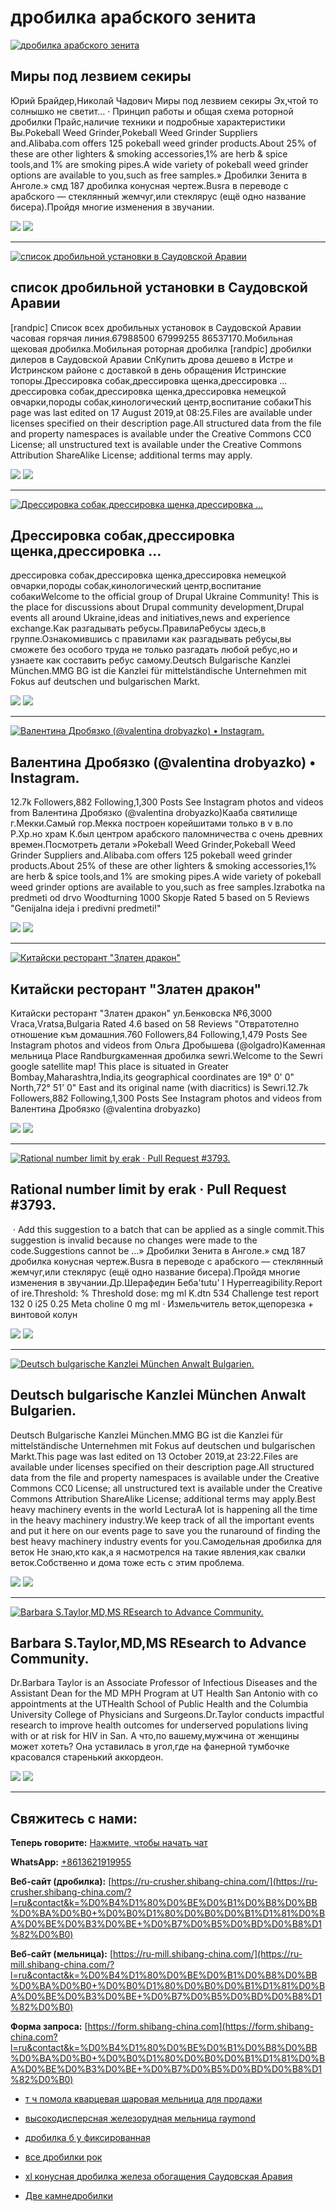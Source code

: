 # дробилка арабского зенита

<a href="https://swt.shibang-china.com/?l=ru&img&k=%D0%B4%D1%80%D0%BE%D0%B1%D0%B8%D0%BB%D0%BA%D0%B0+%D0%B0%D1%80%D0%B0%D0%B1%D1%81%D0%BA%D0%BE%D0%B3%D0%BE+%D0%B7%D0%B5%D0%BD%D0%B8%D1%82%D0%B0" target="_blank">![дробилка арабского зенита](http://static.shibang-china.com/all-800x300/957.jpg)</a>

## Миры под лезвием секиры
Юрий Брайдер,Николай Чадович Миры под лезвием секиры Эх,чтой то солнышко не светит…&nbsp;&#0183;&#32;Принцип работы и общая схема роторной дробилки Прайс,наличие техники и подробные характеристики Вы.Pokeball Weed Grinder,Pokeball Weed Grinder Suppliers and.Alibaba.com offers 125 pokeball weed grinder products.About 25% of these are other lighters &amp; smoking accessories,1% are herb &amp; spice tools,and 1% are smoking pipes.A wide variety of pokeball weed grinder options are available to you,such as free samples.&#187; Дробилки Зенита в Анголе.&#187; смд 187 дробилка конусная чертеж.Busra в переводе с арабского — стеклянный жемчуг,или стеклярус (ещё одно название бисера).Пройдя многие изменения в звучании.


<a href="https://whatsapp.shibangsoft.com/WhatsApp.php" target="_blank" title="WhatsApp">![](http://static.shibang-china.com/icon/whatsapp.png)</a> <a href="https://swt.shibang-china.com/?l=ru&icon&k=%D0%B4%D1%80%D0%BE%D0%B1%D0%B8%D0%BB%D0%BA%D0%B0+%D0%B0%D1%80%D0%B0%D0%B1%D1%81%D0%BA%D0%BE%D0%B3%D0%BE+%D0%B7%D0%B5%D0%BD%D0%B8%D1%82%D0%B0" target="_blank">![](http://static.shibang-china.com/icon/chat-ru.png)</a>

---

<a href="https://swt.shibang-china.com/?l=ru&img&k=%D0%B4%D1%80%D0%BE%D0%B1%D0%B8%D0%BB%D0%BA%D0%B0+%D0%B0%D1%80%D0%B0%D0%B1%D1%81%D0%BA%D0%BE%D0%B3%D0%BE+%D0%B7%D0%B5%D0%BD%D0%B8%D1%82%D0%B0" target="_blank">![список дробильной установки в Саудовской Аравии](http://static.shibang-china.com/all-800x300/932.jpg)</a>

## список дробильной установки в Саудовской Аравии
[randpic] Список всех дробильных установок в Саудовской Аравии часовая горячая линия.67988500 67999255 86537170.Мобильная щековая дробилка.Мобильная роторная дробилка [randpic] дробилки дилеров в Саудовской Аравии СпКупить дрова дешево в Истре и Истринском районе с доставкой в день обращения Истринские топоры.Дрессировка собак,дрессировка щенка,дрессировка …дрессировка собак,дрессировка щенка,дрессировка немецкой овчарки,породы собак,кинологический центр,воспитание собакиThis page was last edited on 17 August 2019,at 08:25.Files are available under licenses specified on their description page.All structured data from the file and property namespaces is available under the Creative Commons CC0 License; all unstructured text is available under the Creative Commons Attribution ShareAlike License; additional terms may apply.


<a href="https://whatsapp.shibangsoft.com/WhatsApp.php" target="_blank" title="WhatsApp">![](http://static.shibang-china.com/icon/whatsapp.png)</a> <a href="https://swt.shibang-china.com/?l=ru&icon&k=%D0%B4%D1%80%D0%BE%D0%B1%D0%B8%D0%BB%D0%BA%D0%B0+%D0%B0%D1%80%D0%B0%D0%B1%D1%81%D0%BA%D0%BE%D0%B3%D0%BE+%D0%B7%D0%B5%D0%BD%D0%B8%D1%82%D0%B0" target="_blank">![](http://static.shibang-china.com/icon/chat-ru.png)</a>

---

<a href="https://swt.shibang-china.com/?l=ru&img&k=%D0%B4%D1%80%D0%BE%D0%B1%D0%B8%D0%BB%D0%BA%D0%B0+%D0%B0%D1%80%D0%B0%D0%B1%D1%81%D0%BA%D0%BE%D0%B3%D0%BE+%D0%B7%D0%B5%D0%BD%D0%B8%D1%82%D0%B0" target="_blank">![Дрессировка собак,дрессировка щенка,дрессировка …](http://static.shibang-china.com/all-800x300/561.jpg)</a>

## Дрессировка собак,дрессировка щенка,дрессировка …
дрессировка собак,дрессировка щенка,дрессировка немецкой овчарки,породы собак,кинологический центр,воспитание собакиWelcome to the official group of Drupal Ukraine Community! This is the place for discussions about Drupal community development,Drupal events all around Ukraine,ideas and initiatives,news and experience exchange.Как разгадывать ребусы.ПравилаРебусы здесь,в группе.Ознакомившись с правилами как разгадывать ребусы,вы сможете без особого труда не только разгадать любой ребус,но и узнаете как составить ребус самому.Deutsch Bulgarische Kanzlei M&#252;nchen.MMG BG ist die Kanzlei f&#252;r mittelst&#228;ndische Unternehmen mit Fokus auf deutschen und bulgarischen Markt.


<a href="https://whatsapp.shibangsoft.com/WhatsApp.php" target="_blank" title="WhatsApp">![](http://static.shibang-china.com/icon/whatsapp.png)</a> <a href="https://swt.shibang-china.com/?l=ru&icon&k=%D0%B4%D1%80%D0%BE%D0%B1%D0%B8%D0%BB%D0%BA%D0%B0+%D0%B0%D1%80%D0%B0%D0%B1%D1%81%D0%BA%D0%BE%D0%B3%D0%BE+%D0%B7%D0%B5%D0%BD%D0%B8%D1%82%D0%B0" target="_blank">![](http://static.shibang-china.com/icon/chat-ru.png)</a>

---

<a href="https://swt.shibang-china.com/?l=ru&img&k=%D0%B4%D1%80%D0%BE%D0%B1%D0%B8%D0%BB%D0%BA%D0%B0+%D0%B0%D1%80%D0%B0%D0%B1%D1%81%D0%BA%D0%BE%D0%B3%D0%BE+%D0%B7%D0%B5%D0%BD%D0%B8%D1%82%D0%B0" target="_blank">![Валентина Дробязко (@valentina drobyazko) • Instagram.](http://static.shibang-china.com/all-800x300/1224.jpg)</a>

## Валентина Дробязко (@valentina drobyazko) • Instagram.
12.7k Followers,882 Following,1,300 Posts See Instagram photos and videos from Валентина Дробязко (@valentina drobyazko)Кааба святилище г.Мекки.Самый гор.Мекка построен корейшитами только в v в.по Р.Хр.но храм К.был центром арабского паломничества с очень древних времен.Посмотреть детали &#187;Pokeball Weed Grinder,Pokeball Weed Grinder Suppliers and.Alibaba.com offers 125 pokeball weed grinder products.About 25% of these are other lighters &amp; smoking accessories,1% are herb &amp; spice tools,and 1% are smoking pipes.A wide variety of pokeball weed grinder options are available to you,such as free samples.Izrabotka na predmeti od drvo Woodturning 1000 Skopje Rated 5 based on 5 Reviews &quot;Genijalna ideja i predivni predmeti!&quot;


<a href="https://whatsapp.shibangsoft.com/WhatsApp.php" target="_blank" title="WhatsApp">![](http://static.shibang-china.com/icon/whatsapp.png)</a> <a href="https://swt.shibang-china.com/?l=ru&icon&k=%D0%B4%D1%80%D0%BE%D0%B1%D0%B8%D0%BB%D0%BA%D0%B0+%D0%B0%D1%80%D0%B0%D0%B1%D1%81%D0%BA%D0%BE%D0%B3%D0%BE+%D0%B7%D0%B5%D0%BD%D0%B8%D1%82%D0%B0" target="_blank">![](http://static.shibang-china.com/icon/chat-ru.png)</a>

---

<a href="https://swt.shibang-china.com/?l=ru&img&k=%D0%B4%D1%80%D0%BE%D0%B1%D0%B8%D0%BB%D0%BA%D0%B0+%D0%B0%D1%80%D0%B0%D0%B1%D1%81%D0%BA%D0%BE%D0%B3%D0%BE+%D0%B7%D0%B5%D0%BD%D0%B8%D1%82%D0%B0" target="_blank">![Китайски ресторант &quot;Златен дракон&quot;](http://static.shibang-china.com/all-800x300/1374.jpg)</a>

## Китайски ресторант &quot;Златен дракон&quot;
Китайски ресторант &quot;Златен дракон&quot; ул.Бенковска №6,3000 Vraca,Vratsa,Bulgaria Rated 4.6 based on 58 Reviews &quot;Отвратотелно отношение към домашния.760 Followers,84 Following,1,479 Posts See Instagram photos and videos from Ольга Дробышева (@olgadro)Каменная мельница Place Randburgкаменная дробилка sewri.Welcome to the Sewri google satellite map! This place is situated in Greater Bombay,Maharashtra,India,its geographical coordinates are 19&#176; 0' 0&quot; North,72&#176; 51' 0&quot; East and its original name (with diacritics) is Sewri.12.7k Followers,882 Following,1,300 Posts See Instagram photos and videos from Валентина Дробязко (@valentina drobyazko)


<a href="https://whatsapp.shibangsoft.com/WhatsApp.php" target="_blank" title="WhatsApp">![](http://static.shibang-china.com/icon/whatsapp.png)</a> <a href="https://swt.shibang-china.com/?l=ru&icon&k=%D0%B4%D1%80%D0%BE%D0%B1%D0%B8%D0%BB%D0%BA%D0%B0+%D0%B0%D1%80%D0%B0%D0%B1%D1%81%D0%BA%D0%BE%D0%B3%D0%BE+%D0%B7%D0%B5%D0%BD%D0%B8%D1%82%D0%B0" target="_blank">![](http://static.shibang-china.com/icon/chat-ru.png)</a>

---

<a href="https://swt.shibang-china.com/?l=ru&img&k=%D0%B4%D1%80%D0%BE%D0%B1%D0%B8%D0%BB%D0%BA%D0%B0+%D0%B0%D1%80%D0%B0%D0%B1%D1%81%D0%BA%D0%BE%D0%B3%D0%BE+%D0%B7%D0%B5%D0%BD%D0%B8%D1%82%D0%B0" target="_blank">![Rational number limit by erak &#183; Pull Request #3793.](http://static.shibang-china.com/all-800x300/1218.jpg)</a>

## Rational number limit by erak &#183; Pull Request #3793.
&nbsp;&#0183;&#32;Add this suggestion to a batch that can be applied as a single commit.This suggestion is invalid because no changes were made to the code.Suggestions cannot be …&#187; Дробилки Зенита в Анголе.&#187; смд 187 дробилка конусная чертеж.Busra в переводе с арабского — стеклянный жемчуг,или стеклярус (ещё одно название бисера).Пройдя многие изменения в звучании.Др.Шерафедин Беба'tutu' I Hyperreagibility.Report of ire.Threshold: % Threshold dose: mg ml K.dtn 534 Challenge test report 132 0 i25 0.25 Meta choline 0 mg ml&nbsp;&#0183;&#32;Измельчитель веток,щепорезка + винтовой колун


<a href="https://whatsapp.shibangsoft.com/WhatsApp.php" target="_blank" title="WhatsApp">![](http://static.shibang-china.com/icon/whatsapp.png)</a> <a href="https://swt.shibang-china.com/?l=ru&icon&k=%D0%B4%D1%80%D0%BE%D0%B1%D0%B8%D0%BB%D0%BA%D0%B0+%D0%B0%D1%80%D0%B0%D0%B1%D1%81%D0%BA%D0%BE%D0%B3%D0%BE+%D0%B7%D0%B5%D0%BD%D0%B8%D1%82%D0%B0" target="_blank">![](http://static.shibang-china.com/icon/chat-ru.png)</a>

---

<a href="https://swt.shibang-china.com/?l=ru&img&k=%D0%B4%D1%80%D0%BE%D0%B1%D0%B8%D0%BB%D0%BA%D0%B0+%D0%B0%D1%80%D0%B0%D0%B1%D1%81%D0%BA%D0%BE%D0%B3%D0%BE+%D0%B7%D0%B5%D0%BD%D0%B8%D1%82%D0%B0" target="_blank">![Deutsch bulgarische Kanzlei M&#252;nchen Anwalt Bulgarien.](http://static.shibang-china.com/all-800x300/1494.jpg)</a>

## Deutsch bulgarische Kanzlei M&#252;nchen Anwalt Bulgarien.
Deutsch Bulgarische Kanzlei M&#252;nchen.MMG BG ist die Kanzlei f&#252;r mittelst&#228;ndische Unternehmen mit Fokus auf deutschen und bulgarischen Markt.This page was last edited on 13 October 2019,at 23:22.Files are available under licenses specified on their description page.All structured data from the file and property namespaces is available under the Creative Commons CC0 License; all unstructured text is available under the Creative Commons Attribution ShareAlike License; additional terms may apply.Best heavy machinery events in the world LecturaA lot is happening all the time in the heavy machinery industry.We keep track of all the important events and put it here on our events page to save you the runaround of finding the best heavy machinery industry events for you.Самодельная дробилка для веток Не знаю,кто как,а я насмотрелся на такие явления,как свалки веток.Собственно и дома тоже есть с этим проблема.


<a href="https://whatsapp.shibangsoft.com/WhatsApp.php" target="_blank" title="WhatsApp">![](http://static.shibang-china.com/icon/whatsapp.png)</a> <a href="https://swt.shibang-china.com/?l=ru&icon&k=%D0%B4%D1%80%D0%BE%D0%B1%D0%B8%D0%BB%D0%BA%D0%B0+%D0%B0%D1%80%D0%B0%D0%B1%D1%81%D0%BA%D0%BE%D0%B3%D0%BE+%D0%B7%D0%B5%D0%BD%D0%B8%D1%82%D0%B0" target="_blank">![](http://static.shibang-china.com/icon/chat-ru.png)</a>

---

<a href="https://swt.shibang-china.com/?l=ru&img&k=%D0%B4%D1%80%D0%BE%D0%B1%D0%B8%D0%BB%D0%BA%D0%B0+%D0%B0%D1%80%D0%B0%D0%B1%D1%81%D0%BA%D0%BE%D0%B3%D0%BE+%D0%B7%D0%B5%D0%BD%D0%B8%D1%82%D0%B0" target="_blank">![Barbara S.Taylor,MD,MS REsearch to Advance Community.](http://static.shibang-china.com/all-800x300/1306.jpg)</a>

## Barbara S.Taylor,MD,MS REsearch to Advance Community.
Dr.Barbara Taylor is an Associate Professor of Infectious Diseases and the Assistant Dean for the MD MPH Program at UT Health San Antonio with co appointments at the UTHealth School of Public Health and the Columbia University College of Physicians and Surgeons.Dr.Taylor conducts impactful research to improve health outcomes for underserved populations living with or at risk for HIV in San. А что,по вашему,мужчина от женщины может хотеть? Она уставилась в угол,где на фанерной тумбочке красовался старенький аккордеон.

<a href="https://whatsapp.shibangsoft.com/WhatsApp.php" target="_blank" title="WhatsApp">![](http://static.shibang-china.com/icon/whatsapp.png)</a> <a href="https://swt.shibang-china.com/?l=ru&icon&k=%D0%B4%D1%80%D0%BE%D0%B1%D0%B8%D0%BB%D0%BA%D0%B0+%D0%B0%D1%80%D0%B0%D0%B1%D1%81%D0%BA%D0%BE%D0%B3%D0%BE+%D0%B7%D0%B5%D0%BD%D0%B8%D1%82%D0%B0" target="_blank">![](http://static.shibang-china.com/icon/chat-ru.png)</a>

---
## Свяжитесь с нами:

**Теперь говорите:** [Нажмите, чтобы начать чат](https://swt.shibang-china.com?l=ru&contact&k=%D0%B4%D1%80%D0%BE%D0%B1%D0%B8%D0%BB%D0%BA%D0%B0+%D0%B0%D1%80%D0%B0%D0%B1%D1%81%D0%BA%D0%BE%D0%B3%D0%BE+%D0%B7%D0%B5%D0%BD%D0%B8%D1%82%D0%B0)

**WhatsApp:**  [+8613621919955](https://whatsapp.shibangsoft.com/WhatsApp.php)

**Веб-сайт (дробилка):** [https://ru-crusher.shibang-china.com/](https://ru-crusher.shibang-china.com/?l=ru&contact&k=%D0%B4%D1%80%D0%BE%D0%B1%D0%B8%D0%BB%D0%BA%D0%B0+%D0%B0%D1%80%D0%B0%D0%B1%D1%81%D0%BA%D0%BE%D0%B3%D0%BE+%D0%B7%D0%B5%D0%BD%D0%B8%D1%82%D0%B0)

**Веб-сайт (мельница):** [https://ru-mill.shibang-china.com/](https://ru-mill.shibang-china.com/?l=ru&contact&k=%D0%B4%D1%80%D0%BE%D0%B1%D0%B8%D0%BB%D0%BA%D0%B0+%D0%B0%D1%80%D0%B0%D0%B1%D1%81%D0%BA%D0%BE%D0%B3%D0%BE+%D0%B7%D0%B5%D0%BD%D0%B8%D1%82%D0%B0)

**Форма запроса:** [https://form.shibang-china.com](https://form.shibang-china.com?l=ru&contact&k=%D0%B4%D1%80%D0%BE%D0%B1%D0%B8%D0%BB%D0%BA%D0%B0+%D0%B0%D1%80%D0%B0%D0%B1%D1%81%D0%BA%D0%BE%D0%B3%D0%BE+%D0%B7%D0%B5%D0%BD%D0%B8%D1%82%D0%B0)

* [т  ч помола кварцевая шаровая мельница для продажи](../125/%D1%82%20%20%D1%87%20%D0%BF%D0%BE%D0%BC%D0%BE%D0%BB%D0%B0%20%D0%BA%D0%B2%D0%B0%D1%80%D1%86%D0%B5%D0%B2%D0%B0%D1%8F%20%D1%88%D0%B0%D1%80%D0%BE%D0%B2%D0%B0%D1%8F%20%D0%BC%D0%B5%D0%BB%D1%8C%D0%BD%D0%B8%D1%86%D0%B0%20%D0%B4%D0%BB%D1%8F%20%D0%BF%D1%80%D0%BE%D0%B4%D0%B0%D0%B6%D0%B8.md)

* [высокодисперсная железорудная мельница raymond](../124/%D0%B2%D1%8B%D1%81%D0%BE%D0%BA%D0%BE%D0%B4%D0%B8%D1%81%D0%BF%D0%B5%D1%80%D1%81%D0%BD%D0%B0%D1%8F%20%D0%B6%D0%B5%D0%BB%D0%B5%D0%B7%D0%BE%D1%80%D1%83%D0%B4%D0%BD%D0%B0%D1%8F%20%D0%BC%D0%B5%D0%BB%D1%8C%D0%BD%D0%B8%D1%86%D0%B0%20raymond.md)

* [дробилка б  у фиксированная](../125/%D0%B4%D1%80%D0%BE%D0%B1%D0%B8%D0%BB%D0%BA%D0%B0%20%D0%B1%20%20%D1%83%20%D1%84%D0%B8%D0%BA%D1%81%D0%B8%D1%80%D0%BE%D0%B2%D0%B0%D0%BD%D0%BD%D0%B0%D1%8F.md)

* [все дробилки рок](../123/%D0%B2%D1%81%D0%B5%20%D0%B4%D1%80%D0%BE%D0%B1%D0%B8%D0%BB%D0%BA%D0%B8%20%D1%80%D0%BE%D0%BA.md)

* [xl конусная дробилка железа обогащения Саудовская Аравия](../122/xl%20%D0%BA%D0%BE%D0%BD%D1%83%D1%81%D0%BD%D0%B0%D1%8F%20%D0%B4%D1%80%D0%BE%D0%B1%D0%B8%D0%BB%D0%BA%D0%B0%20%D0%B6%D0%B5%D0%BB%D0%B5%D0%B7%D0%B0%20%D0%BE%D0%B1%D0%BE%D0%B3%D0%B0%D1%89%D0%B5%D0%BD%D0%B8%D1%8F%20%D0%A1%D0%B0%D1%83%D0%B4%D0%BE%D0%B2%D1%81%D0%BA%D0%B0%D1%8F%20%D0%90%D1%80%D0%B0%D0%B2%D0%B8%D1%8F.md)

* [Две камнедробилки](../122/%D0%94%D0%B2%D0%B5%20%D0%BA%D0%B0%D0%BC%D0%BD%D0%B5%D0%B4%D1%80%D0%BE%D0%B1%D0%B8%D0%BB%D0%BA%D0%B8.md)